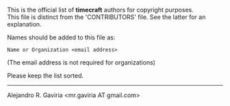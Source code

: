 
This is the official list of **timecraft** authors for copyright purposes.  
This file is distinct from the 'CONTRIBUTORS' file. See the latter for an explanation.

Names should be added to this file as:

	Name or Organization <email address>

(The email address is not required for organizations)

Please keep the list sorted.
* * *

Alejandro R. Gaviria <mr.gaviria AT gmail.com>

